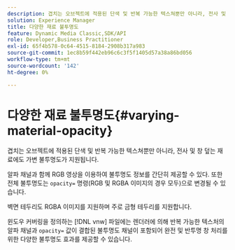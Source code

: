 ```yaml
---
description: 겹치는 오브젝트에 적용된 단색 및 반복 가능한 텍스쳐뿐만 아니라, 전사 및 창 덮는 재료에도 가변 불투명도가 지원됩니다.
solution: Experience Manager
title: 다양한 재료 불투명도
feature: Dynamic Media Classic,SDK/API
role: Developer,Business Practitioner
exl-id: 65f4b578-0c64-4515-8184-2908b317a983
source-git-commit: 1ec8b59f442eb96c6c3f5f1405d57a38a86bd056
workflow-type: tm+mt
source-wordcount: '142'
ht-degree: 0%

---
```


# 다양한 재료 불투명도{#varying-material-opacity}

겹치는 오브젝트에 적용된 단색 및 반복 가능한 텍스쳐뿐만 아니라, 전사 및 창 덮는 재료에도 가변 불투명도가 지원됩니다.

알파 채널과 함께 RGB 영상을 이용하여 불투명도 정보를 간단히 제공할 수 있다. 또한 전체 불투명도는 `opacity=` 명령(RGB 및 RGBA 이미지의 경우 모두)으로 변경될 수 있습니다.

벽면 테두리도 RGBA 이미지를 지원하며 주로 금형 테두리를 지원합니다.

윈도우 커버링을 정의하는 [!DNL vnw] 파일에는 렌더러에 의해 반복 가능한 텍스처의 알파 채널과 `opacity=` 값이 결합된 불투명도 채널이 포함되어 완전 및 반투명 창 처리를 위한 다양한 불투명도 효과를 제공할 수 있습니다.
